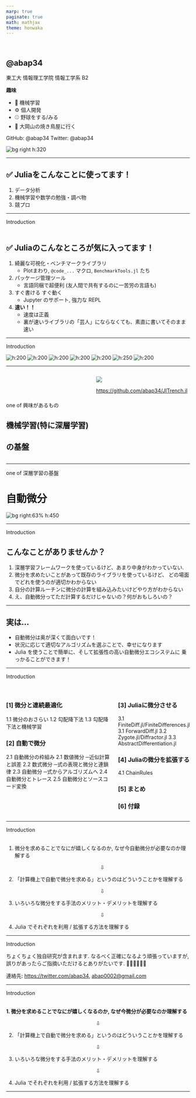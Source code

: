 ```yaml
---
marp: true
paginate: true
math: mathjax
theme: honwaka
---
```


<!-- _header: 自己紹介-->

<br>

## @abap34
東工大 情報理工学院 情報工学系 B2 
 
**趣味**
- :robot: 機械学習
- :gear: 個人開発
- :baseball: 野球をする/みる
- 🍗 大岡山の焼き鳥屋に行く

GitHub: @abap34
Twitter: @abap34

![bg right h:320](../img/abap34.png)


---

<!-- _header: 自己紹介 -->


<!-- ![bg right h:600](img/lang.png) -->

## ✅ Juliaをこんなことに使ってます！

1. データ分析
2. 機械学習や数学の勉強・調べ物
3. 競プロ



---

<!-- _header: 自己紹介 -->

<div class="section"> Introduction </div>


<br>

## ✅ Juliaのこんなところが気に入ってます！

1. 綺麗な可視化・ベンチマークライブラリ
   - Plotまわり, `@code_...` マクロ, `BenchmarkTools.jl`  たち
2. パッケージ管理ツール
   - 言語同梱で超便利 (友人間で共有するのに一苦労の言語も)
3. すぐ書ける すぐ動く
   - Jupyter のサポート, 強力な REPL
4. **速い！！**
   - 速度は正義
   - 裏が速いライブラリの「芸人」にならなくても、素直に書いてそのまま速い

---

<!-- _header: Julia を使って解かれた・書かれたレポートたち -->

<div class="section"> Introduction </div>

![h:200](../img/anim.gif)  ![h:200](../img/report1.png)  ![h:200](../img/train_drop.gif)  ![h:200](../img/report2.png) ![h:200](../img/basic-norsurface.gif)  ![h:250](../img/fitting_history.gif) ![h:200](../img/sort.png)

---


<!-- _header: 今日のお話 -->



<div class="columns">


<div>

<br>

<br>
<br>
<br>



one of 興味があるもの

## **機械学習(特に深層学習)**
## **の基盤**




</div>


<div>

![](../img/jitrench.png)

<div class="center">



https://github.com/abap34/JITrench.jl

</div>


</div>


</div>


---


<!-- _header: 今日のお話 -->




one of 深層学習の基盤

# **自動微分** 

![bg right:63% h:450](../img/tangent.gif)




---

<!-- _header: 今日話すこと -->

<div class="section"> Introduction </div>

## こんなことがありませんか？

1. 深層学習フレームワークを使っているけど、あまり中身がわかっていない.
2. 微分を求めたいことがあって既存のライブラリを使っているけど、
どの場面でどれを使うのが適切かわからない
3. 自分の計算ルーチンに微分の計算を組み込みたいけどやり方がわからない
4. え、自動微分ってただ計算するだけじゃないの？何がおもしろいの？

---

<!-- _header: 今日話すこと -->

## 実は...

- 自動微分は奥が深くて面白いです！
- 状況に応じて適切なアルゴリズムを選ぶことで、幸せになります
- Julia を使うことで簡単に、そして拡張性の高い自動微分エコシステムに
乗っかることができます！


---

<!-- _header: おしながき -->

<div class="section"> Introduction </div>

<br>

<br>


<div class="columns">

<div>

### [1] 微分と連続最適化
1.1 微分のおさらい
1.2 勾配降下法
1.3 勾配降下法と機械学習

### [2] 自動で微分
2.1 自動微分の枠組み
2.1 数値微分 ─近似計算と誤差
2.2 数式微分 ─式の表現と微分と連鎖律
2.3 自動微分 ─式からアルゴリズムへ 
2.4 自動微分とトレース
2.5 自動微分とソースコード変換

</div>


<div>


### [3] Juliaに微分させる
3.1 FiniteDiff.jl/FiniteDifferences.jl
3.1 ForwardDiff.jl
3.2 Zygote.jl/Diffractor.jl
3.3 AbstractDifferentiation.jl

### [4] Juliaの微分を拡張する
4.1 ChainRules

### [5] まとめ 
### [6] 付録


</div>

</div>


---

<!-- _header: 全体の流れ -->

<div class="section"> Introduction </div>

<br>


1. 微分を求めることでなにが嬉しくなるのか, なぜ今自動微分が必要なのか理解する

   <div style="text-align: center;">
   
   ⇩
   
   </div>

2. 「計算機上で自動で微分を求める」というのはどういうことかを理解する

   <div style="text-align: center;">
   
   ⇩
   
   </div>


3. いろいろな微分をする手法のメリット・デメリットを理解する
    
      <div style="text-align: center;">
      
      ⇩
      
      </div>

4. Julia でそれぞれを利用 / 拡張する方法を理解する
   


---


<!-- _header: ⚠️ 注意 -->

<div class="section"> Introduction </div>

ちょくちょく独自研究が含まれます. 
なるべく正確になるよう頑張っていますが,  
誤りがあったらご指摘いただけるとありがたいです. 🙇‍♂️🙇‍♂️🙇‍♂️

連絡先: https://twitter.com/abap34, abap0002@gmail.com


---




<!-- _header: 全体の流れ -->

<div class="section"> Introduction </div>

<br>


**1. 微分を求めることでなにが嬉しくなるのか, なぜ今微分が必要なのか理解する**

<div class="gray">

<div style="text-align: center;">

⇩

</div>

2. 「計算機上で自動で微分を求める」というのはどういうことかを理解する

<div style="text-align: center;">

⇩

</div>


3. いろいろな微分をする手法のメリット・デメリットを理解する

<div style="text-align: center;">

⇩

</div>

4. Julia でそれぞれを利用 / 拡張する方法を理解する
   
</div>


---